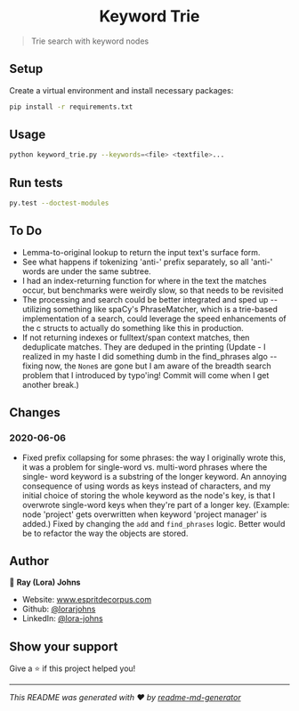 <h1 align="center">Keyword Trie</h1>

> Trie search with keyword nodes

## Setup

Create a virtual environment and install necessary packages:

```sh
pip install -r requirements.txt
```

## Usage

```sh
python keyword_trie.py --keywords=<file> <textfile>...
```

## Run tests

```sh
py.test --doctest-modules
```

## To Do

- Lemma-to-original lookup to return the input text's surface form.
- See what happens if tokenizing 'anti-' prefix separately, so all 'anti-'
  words are under the same subtree.
- I had an index-returning function for where in the text
  the matches occur, but benchmarks were weirdly slow,
  so that needs to be revisited
- The processing and search could be better integrated and
  sped up -- utilizing something like spaCy's PhraseMatcher,
  which is a trie-based implementation of a search, could
  leverage the speed enhancements of the c structs to actually
  do something like this in production.
- If not returning indexes or fulltext/span context matches,
  then deduplicate matches. They are deduped in the printing
  (Update - I realized in my haste I did something dumb in the
  find_phrases algo -- fixing now, the `None`s are gone but I
  am aware of the breadth search problem that I introduced by typo'ing!
  Commit will come when I get another break.)

## Changes

### 2020-06-06

- Fixed prefix collapsing for some phrases: the way I originally wrote this,
  it was a problem for single-word vs. multi-word phrases where the single-
  word keyword is a substring of the longer keyword. An annoying consequence
  of using words as keys instead of characters, and my initial choice of
  storing the whole keyword as the node's key, is that I overwrote single-word
  keys when they're part of a longer key.
  (Example: node 'project' gets overwritten when keyword 'project manager' is added.)
  Fixed by changing the `add` and `find_phrases` logic. Better would be to refactor
  the way the objects are stored.

## Author

👤 **Ray (Lora) Johns**

* Website: www.espritdecorpus.com
* Github: [@lorarjohns](https://github.com/lorarjohns)
* LinkedIn: [@lora-johns](https://linkedin.com/in/lora-johns)

## Show your support

Give a ⭐️ if this project helped you!

***
_This README was generated with ❤️ by [readme-md-generator](https://github.com/kefranabg/readme-md-generator)_